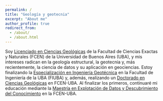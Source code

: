```yaml
---
permalink: /
title: "Geología y geotecnia"
excerpt: "About me"
author_profile: true
redirect_from: 
  - /about/
  - /about.html
---
```


Soy [Licenciado en Ciencias Geológicas](www.gl.fcen.uba.ar/index.php/academico/carrera-de-lic-en-cs-geologicas/) de la Facultad de Ciencias Exactas y Naturales (FCEN) de la Universidad de Buenos Aires (UBA), y mis intereses radican en la geología estructural, la geotecnia y, más recientemente, la ciencia de datos y su aplicación en geociencias. Estoy finalizando la [Especialización en Ingeniería Geotécnica](https://campusold.fi.uba.ar/course/view.php?id=3350) en la Facultad de Ingeniería de la UBA (FIUBA) y, además, realizando un [Doctorado en Ciencias Geológicas](www.gl.fcen.uba.ar/index.php/academico/carrera-de-doctorado-en-cs-geol-gicas/) en FCEN-UBA. Al finalizar los primeros, continuaré mi educación mediante la [Maestría en Explotación de Datos y Descubrimiento del Conocimiento](https://datamining.dc.uba.ar/datamining/) en la FCEN-UBA.
